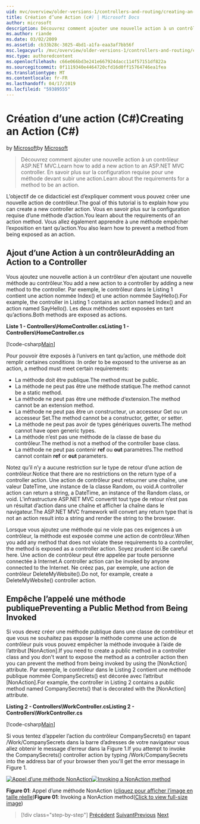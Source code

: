 ```yaml
---
uid: mvc/overview/older-versions-1/controllers-and-routing/creating-an-action-cs
title: Création d’une Action (c#) | Microsoft Docs
author: microsoft
description: Découvrez comment ajouter une nouvelle action à un contrôleur ASP.NET MVC. En savoir plus sur la configuration requise pour une méthode devant subir une action.
ms.author: riande
ms.date: 03/02/2009
ms.assetid: cb33b28c-3025-4bd1-a1fa-eaa3af7bb56f
msc.legacyurl: /mvc/overview/older-versions-1/controllers-and-routing/creating-an-action-cs
msc.type: authoredcontent
ms.openlocfilehash: c66e066bd3e241e667924dacc114f57151df822a
ms.sourcegitcommit: 0f1119340e4464720cfd16d0ff15764746ea1fea
ms.translationtype: MT
ms.contentlocale: fr-FR
ms.lasthandoff: 04/17/2019
ms.locfileid: "59389555"
---
```

# <a name="creating-an-action-c"></a><span data-ttu-id="6777a-104">Création d’une action (C#)</span><span class="sxs-lookup"><span data-stu-id="6777a-104">Creating an Action (C#)</span></span>

<span data-ttu-id="6777a-105">by [Microsoft](https://github.com/microsoft)</span><span class="sxs-lookup"><span data-stu-id="6777a-105">by [Microsoft](https://github.com/microsoft)</span></span>

> <span data-ttu-id="6777a-106">Découvrez comment ajouter une nouvelle action à un contrôleur ASP.NET MVC.</span><span class="sxs-lookup"><span data-stu-id="6777a-106">Learn how to add a new action to an ASP.NET MVC controller.</span></span> <span data-ttu-id="6777a-107">En savoir plus sur la configuration requise pour une méthode devant subir une action.</span><span class="sxs-lookup"><span data-stu-id="6777a-107">Learn about the requirements for a method to be an action.</span></span>


<span data-ttu-id="6777a-108">L’objectif de ce didacticiel est d’expliquer comment vous pouvez créer une nouvelle action de contrôleur.</span><span class="sxs-lookup"><span data-stu-id="6777a-108">The goal of this tutorial is to explain how you can create a new controller action.</span></span> <span data-ttu-id="6777a-109">Vous en savoir plus sur la configuration requise d’une méthode d’action.</span><span class="sxs-lookup"><span data-stu-id="6777a-109">You learn about the requirements of an action method.</span></span> <span data-ttu-id="6777a-110">Vous allez également apprendre à une méthode empêcher l’exposition en tant qu’action.</span><span class="sxs-lookup"><span data-stu-id="6777a-110">You also learn how to prevent a method from being exposed as an action.</span></span>

## <a name="adding-an-action-to-a-controller"></a><span data-ttu-id="6777a-111">Ajout d’une Action à un contrôleur</span><span class="sxs-lookup"><span data-stu-id="6777a-111">Adding an Action to a Controller</span></span>

<span data-ttu-id="6777a-112">Vous ajoutez une nouvelle action à un contrôleur d’en ajoutant une nouvelle méthode au contrôleur.</span><span class="sxs-lookup"><span data-stu-id="6777a-112">You add a new action to a controller by adding a new method to the controller.</span></span> <span data-ttu-id="6777a-113">Par exemple, le contrôleur dans le Listing 1 contient une action nommée Index() et une action nommée SayHello().</span><span class="sxs-lookup"><span data-stu-id="6777a-113">For example, the controller in Listing 1 contains an action named Index() and an action named SayHello().</span></span> <span data-ttu-id="6777a-114">Les deux méthodes sont exposées en tant qu’actions.</span><span class="sxs-lookup"><span data-stu-id="6777a-114">Both methods are exposed as actions.</span></span>

<span data-ttu-id="6777a-115">**Liste 1 - Controllers\HomeController.cs**</span><span class="sxs-lookup"><span data-stu-id="6777a-115">**Listing 1 - Controllers\HomeController.cs**</span></span>

[!code-csharp[Main](creating-an-action-cs/samples/sample1.cs)]

<span data-ttu-id="6777a-116">Pour pouvoir être exposés à l’univers en tant qu’action, une méthode doit remplir certaines conditions :</span><span class="sxs-lookup"><span data-stu-id="6777a-116">In order to be exposed to the universe as an action, a method must meet certain requirements:</span></span>

- <span data-ttu-id="6777a-117">La méthode doit être publique.</span><span class="sxs-lookup"><span data-stu-id="6777a-117">The method must be public.</span></span>
- <span data-ttu-id="6777a-118">La méthode ne peut pas être une méthode statique.</span><span class="sxs-lookup"><span data-stu-id="6777a-118">The method cannot be a static method.</span></span>
- <span data-ttu-id="6777a-119">La méthode ne peut pas être une méthode d’extension.</span><span class="sxs-lookup"><span data-stu-id="6777a-119">The method cannot be an extension method.</span></span>
- <span data-ttu-id="6777a-120">La méthode ne peut pas être un constructeur, un accesseur Get ou un accesseur Set.</span><span class="sxs-lookup"><span data-stu-id="6777a-120">The method cannot be a constructor, getter, or setter.</span></span>
- <span data-ttu-id="6777a-121">La méthode ne peut pas avoir de types génériques ouverts.</span><span class="sxs-lookup"><span data-stu-id="6777a-121">The method cannot have open generic types.</span></span>
- <span data-ttu-id="6777a-122">La méthode n’est pas une méthode de la classe de base du contrôleur.</span><span class="sxs-lookup"><span data-stu-id="6777a-122">The method is not a method of the controller base class.</span></span>
- <span data-ttu-id="6777a-123">La méthode ne peut pas contenir **ref** ou **out** paramètres.</span><span class="sxs-lookup"><span data-stu-id="6777a-123">The method cannot contain **ref** or **out** parameters.</span></span>

<span data-ttu-id="6777a-124">Notez qu’il n’y a aucune restriction sur le type de retour d’une action de contrôleur.</span><span class="sxs-lookup"><span data-stu-id="6777a-124">Notice that there are no restrictions on the return type of a controller action.</span></span> <span data-ttu-id="6777a-125">Une action de contrôleur peut retourner une chaîne, une valeur DateTime, une instance de la classe Random, ou void.</span><span class="sxs-lookup"><span data-stu-id="6777a-125">A controller action can return a string, a DateTime, an instance of the Random class, or void.</span></span> <span data-ttu-id="6777a-126">L’infrastructure ASP.NET MVC convertit tout type de retour n’est pas un résultat d’action dans une chaîne et afficher la chaîne dans le navigateur.</span><span class="sxs-lookup"><span data-stu-id="6777a-126">The ASP.NET MVC framework will convert any return type that is not an action result into a string and render the string to the browser.</span></span>

<span data-ttu-id="6777a-127">Lorsque vous ajoutez une méthode qui ne viole pas ces exigences à un contrôleur, la méthode est exposée comme une action de contrôleur.</span><span class="sxs-lookup"><span data-stu-id="6777a-127">When you add any method that does not violate these requirements to a controller, the method is exposed as a controller action.</span></span> <span data-ttu-id="6777a-128">Soyez prudent ici.</span><span class="sxs-lookup"><span data-stu-id="6777a-128">Be careful here.</span></span> <span data-ttu-id="6777a-129">Une action de contrôleur peut être appelée par toute personne connectée à Internet.</span><span class="sxs-lookup"><span data-stu-id="6777a-129">A controller action can be invoked by anyone connected to the Internet.</span></span> <span data-ttu-id="6777a-130">Ne créez pas, par exemple, une action de contrôleur DeleteMyWebsite().</span><span class="sxs-lookup"><span data-stu-id="6777a-130">Do not, for example, create a DeleteMyWebsite() controller action.</span></span>

## <a name="preventing-a-public-method-from-being-invoked"></a><span data-ttu-id="6777a-131">Empêche l’appelé une méthode publique</span><span class="sxs-lookup"><span data-stu-id="6777a-131">Preventing a Public Method from Being Invoked</span></span>

<span data-ttu-id="6777a-132">Si vous devez créer une méthode publique dans une classe de contrôleur et que vous ne souhaitez pas exposer la méthode comme une action de contrôleur puis vous pouvez empêcher la méthode invoquée à l’aide de l’attribut [NonAction].</span><span class="sxs-lookup"><span data-stu-id="6777a-132">If you need to create a public method in a controller class and you don't want to expose the method as a controller action then you can prevent the method from being invoked by using the [NonAction] attribute.</span></span> <span data-ttu-id="6777a-133">Par exemple, le contrôleur dans le Listing 2 contient une méthode publique nommée CompanySecrets() est décorée avec l’attribut [NonAction].</span><span class="sxs-lookup"><span data-stu-id="6777a-133">For example, the controller in Listing 2 contains a public method named CompanySecrets() that is decorated with the [NonAction] attribute.</span></span>

<span data-ttu-id="6777a-134">**Listing 2 - Controllers\WorkController.cs**</span><span class="sxs-lookup"><span data-stu-id="6777a-134">**Listing 2 - Controllers\WorkController.cs**</span></span>

[!code-csharp[Main](creating-an-action-cs/samples/sample2.cs)]

<span data-ttu-id="6777a-135">Si vous tentez d’appeler l’action du contrôleur CompanySecrets() en tapant /Work/CompanySecrets dans la barre d’adresses de votre navigateur vous allez obtenir le message d’erreur dans la Figure 1.</span><span class="sxs-lookup"><span data-stu-id="6777a-135">If you attempt to invoke the CompanySecrets() controller action by typing /Work/CompanySecrets into the address bar of your browser then you'll get the error message in Figure 1.</span></span>


<span data-ttu-id="6777a-136">[![Appel d’une méthode NonAction](creating-an-action-cs/_static/image1.jpg)](creating-an-action-cs/_static/image1.png)</span><span class="sxs-lookup"><span data-stu-id="6777a-136">[![Invoking a NonAction method](creating-an-action-cs/_static/image1.jpg)](creating-an-action-cs/_static/image1.png)</span></span>

<span data-ttu-id="6777a-137">**Figure 01**: Appel d’une méthode NonAction ([cliquez pour afficher l’image en taille réelle](creating-an-action-cs/_static/image2.png))</span><span class="sxs-lookup"><span data-stu-id="6777a-137">**Figure 01**: Invoking a NonAction method([Click to view full-size image](creating-an-action-cs/_static/image2.png))</span></span>

> [!div class="step-by-step"]
> <span data-ttu-id="6777a-138">[Précédent](creating-a-controller-cs.md)
> [Suivant](asp-net-mvc-routing-overview-vb.md)</span><span class="sxs-lookup"><span data-stu-id="6777a-138">[Previous](creating-a-controller-cs.md)
[Next](asp-net-mvc-routing-overview-vb.md)</span></span>
